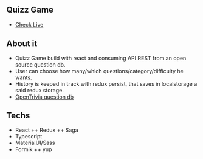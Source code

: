 ## Quizz Game

- [Check Live](https://quiiz.vercel.app/)

## About it

- Quizz Game build with react and consuming API REST from an open source question db.
- User can choose how many/which questions/category/difficulty he wants.
- History is keeped in track with redux persist, that saves in localstorage a said redux storage.
- [OpenTrivia question db](https://opentdb.com/)

## Techs

- React ++ Redux ++ Saga
- Typescript
- MaterialUI/Sass
- Formik ++ yup
